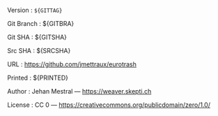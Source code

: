 
Version
: `${GITTAG}`

Git Branch
: ${GITBRA}

Git SHA
: ${GITSHA}

Src SHA
: ${SRCSHA}

URL
: https://github.com/jmettraux/eurotrash

Printed
: ${PRINTED}

Author
: Jehan Mestral — https://weaver.skepti.ch

License
: CC 0 — <span class="license-link">https://creativecommons.org/publicdomain/zero/1.0/</span>


